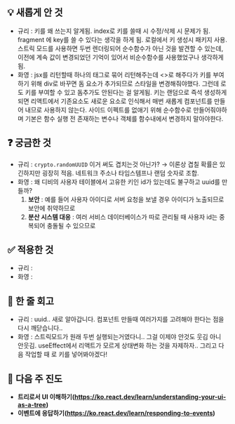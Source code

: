 ## 💡 **새롭게 안 것**

<aside>

- 규리 : 키를 왜 쓰는지 알게됨. index로 키를 쓸때 시 수정/삭제 시 문제가 됨. fragment 에 key를 쓸 수 있다는 생각을 하게 됨. 로컬에서 키 생성시 패키지 사용. 스트릭 모드를 사용하면 두번 렌더링되어 순수함수가 아닌 것을 발견할 수 있는데, 이전에 계속 값이 변경되었던 기억이 있어서 비순수함수를 사용했었구나 생각하게 됨.
- 화영 : jsx를 리턴할때 하나의 태그로 묶어 리턴해주는데 <>로 해주다가 키를 부여하기 위해 div로 바꾸면 돔 요소가 추가되므로 스타일을 변경해줘야했다. 그런데 <Fragment>로도 키를 부여할 수 있고 돔추가도 안된다는 걸 알게됨. 키는 랜덤으로 즉석 생성하게되면 리액트에서 기존요소도 새로운 요소로 인식해서 매번 새롭게 컴포넌트를 만들어 내므로 사용하지 않는다. 사이드 이펙트를 없애기 위해 순수함수로 만들어줘야하며 기본은 함수 실행 전 존재하는 변수나 객체를 함수내에서 변경하지 말아야한다.
</aside>

## ❓ **궁금한 것**

<aside>

- 규리 : `crypto.randomUUID` 이거 써도 겹치는것 아닌가?
→ 이론상 겹칠 확률은 있긴하지만 굉장히 적음. 네트워크 주소나 타임스템프나 랜덤 숫자로 조합.
- 화영 : 왜 디비의 사용자 테이블에서 고유한 키인 id가 있는데도 불구하고 uuid를 만들까?
    1. **보안** : 예를 들어 사용자 아이디로 서버 요청을 보낼 경우 아이디가 노출되므로 보안에 취약하므로
    2. **분산 시스템 대응** : 여러 서비스 데이터베이스가 따로 관리될 때 사용자 id는 중복되어 충돌될 수 있으므로
</aside>

## ✅ **적용한 것**

<aside>

- 규리 :
- 화영 :
</aside>

## 💬 한 줄 회고

<aside>

- 규리 : uuid.. 새로 알아갑니다. 컴포넌트 만들때 여러가지를 고려해야 한다는 점을 다시 깨닫습니다..
- 화영 : 스트릭모드가 원래 두번 실행되는거였다니.. 그걸 이제야 안것도 웃김 아니 안웃김. useEffect에서 리액트가 모르게 상태변화 하는 것을 자제하자.. 그리고 다음 작업할 때 <Fragment> 로 키를 넣어봐야겠다!
</aside>

## 💫 다음 주 진도

<aside>

- **트리로서 UI 이해하기(**https://ko.react.dev/learn/understanding-your-ui-as-a-tree**)**
- **이벤트에 응답하기(**https://ko.react.dev/learn/responding-to-events**)**
</aside>
